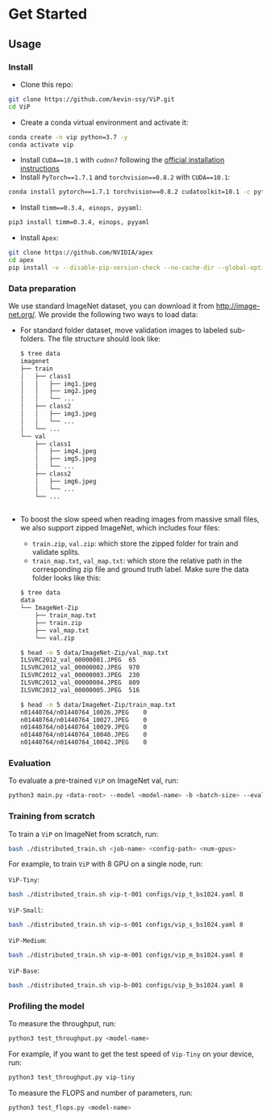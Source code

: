 # Get Started

## Usage

### Install

- Clone this repo:

```bash
git clone https://github.com/kevin-ssy/ViP.git
cd ViP
```

- Create a conda virtual environment and activate it:

```bash
conda create -n vip python=3.7 -y
conda activate vip
```

- Install `CUDA==10.1` with `cudnn7` following
  the [official installation instructions](https://docs.nvidia.com/cuda/cuda-installation-guide-linux/index.html)
- Install `PyTorch==1.7.1` and `torchvision==0.8.2` with `CUDA==10.1`:

```bash
conda install pytorch==1.7.1 torchvision==0.8.2 cudatoolkit=10.1 -c pytorch
```

- Install `timm==0.3.4, einops, pyyaml`:

```bash
pip3 install timm=0.3.4, einops, pyyaml
```

- Install `Apex`:

```bash
git clone https://github.com/NVIDIA/apex
cd apex
pip install -v --disable-pip-version-check --no-cache-dir --global-option="--cpp_ext" --global-option="--cuda_ext" ./
```

### Data preparation

We use standard ImageNet dataset, you can download it from http://image-net.org/. We provide the following two ways to
load data:

- For standard folder dataset, move validation images to labeled sub-folders. The file structure should look like:
  ```bash
  $ tree data
  imagenet
  ├── train
  │   ├── class1
  │   │   ├── img1.jpeg
  │   │   ├── img2.jpeg
  │   │   └── ...
  │   ├── class2
  │   │   ├── img3.jpeg
  │   │   └── ...
  │   └── ...
  └── val
      ├── class1
      │   ├── img4.jpeg
      │   ├── img5.jpeg
      │   └── ...
      ├── class2
      │   ├── img6.jpeg
      │   └── ...
      └── ...
 
  ```
- To boost the slow speed when reading images from massive small files, we also support zipped ImageNet, which includes
  four files:
    - `train.zip`, `val.zip`: which store the zipped folder for train and validate splits.
    - `train_map.txt`, `val_map.txt`: which store the relative path in the corresponding zip file and ground truth
      label. Make sure the data folder looks like this:

  ```bash
  $ tree data
  data
  └── ImageNet-Zip
      ├── train_map.txt
      ├── train.zip
      ├── val_map.txt
      └── val.zip
  
  $ head -n 5 data/ImageNet-Zip/val_map.txt
  ILSVRC2012_val_00000001.JPEG	65
  ILSVRC2012_val_00000002.JPEG	970
  ILSVRC2012_val_00000003.JPEG	230
  ILSVRC2012_val_00000004.JPEG	809
  ILSVRC2012_val_00000005.JPEG	516
  
  $ head -n 5 data/ImageNet-Zip/train_map.txt
  n01440764/n01440764_10026.JPEG	0
  n01440764/n01440764_10027.JPEG	0
  n01440764/n01440764_10029.JPEG	0
  n01440764/n01440764_10040.JPEG	0
  n01440764/n01440764_10042.JPEG	0
  ```

### Evaluation

To evaluate a pre-trained `ViP` on ImageNet val, run:

```bash
python3 main.py <data-root> --model <model-name> -b <batch-size> --eval_checkpoint <path-to-checkpoint>
```

### Training from scratch

To train a `ViP` on ImageNet from scratch, run:

```bash
bash ./distributed_train.sh <job-name> <config-path> <num-gpus>

```


For example, to train `ViP` with 8 GPU on a single node, run:

`ViP-Tiny`:

```bash
bash ./distributed_train.sh vip-t-001 configs/vip_t_bs1024.yaml 8
```

`ViP-Small`:

```bash
bash ./distributed_train.sh vip-s-001 configs/vip_s_bs1024.yaml 8
```

`ViP-Medium`:

```bash
bash ./distributed_train.sh vip-m-001 configs/vip_m_bs1024.yaml 8
```

`ViP-Base`:

```bash
bash ./distributed_train.sh vip-b-001 configs/vip_b_bs1024.yaml 8
```

### Profiling the model

To measure the throughput, run:

```bash
python3 test_throughput.py <model-name>
```

For example, if you want to get the test speed of `Vip-Tiny` on your device, run:
```bash
python3 test_throughput.py vip-tiny
```


To measure the FLOPS and number of parameters, run:

```bash
python3 test_flops.py <model-name>
```